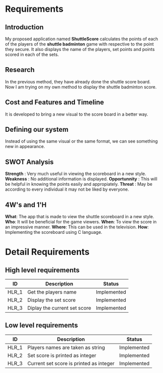 # Requirements
## Introduction
  My proposed application named **ShuttleScore** calculates the points of each of the players of the **shuttle badminton** game with respective to the point they secure. It also displays the name of the players, set points and points scored in each of the sets.
## Research
  In the previous method, they have already done the shuttle score board. Now I am trying on my own method to display the shuttle badminton score.
## Cost and Features and Timeline
  It is developed to bring a new visual to the score board in a better way.
## Defining our system
  Instead of using the same visual or the same format, we can see something new in appearance.
## SWOT Analysis
**Strength** : Very much useful in viewing the scoreboard in a new style.
**Weakness** : No additional information is displayed.
**Opportunnity** : This will be helpful in knowing the points easily and appropiately.
**Threat** : May be according to every individual it may not be liked by everyone.
## 4W's and 1'H
**What**: The app that is made to view the shuttle scoreboard in a new style.
**Who**: It will be beneficial for the game viewers.
**When**: To view the score in an impressive manner.
**Where**: This can be used in the television.
**How**: Implementing the scoreboard using C language.
# Detail Requirements
## High level requirements
| ID  | Description  | Status |
|---|---|---|
| HLR_1  | Get the players name  | Implemented  |
| HLR_2  | Display the set score  | Implemented  |
| HLR_3  | Diplay the current set score  | Implemented  |

## Low level requirements
| ID  | Description  | Status |
|---|---|---|
| HLR_1  | Players names are taken as string  | Implemented  |
| HLR_2  | Set score is printed as integer| Implemented  |
| HLR_3  | Current set score is printed as integer | Implemented  |
